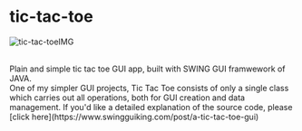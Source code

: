 # tic-tac-toe
![tic-tac-toeIMG](https://user-images.githubusercontent.com/68727041/150778778-5befe343-06e7-46d5-bae1-bfb90cac869a.png)


<br>
Plain and simple tic tac toe GUI app, built with SWING GUI framwework of JAVA.<br>
One of my simpler GUI projects, Tic Tac Toe consists of only a single class which carries out all operations, both for GUI creation and data management.
If you'd like a detailed explanation of the source code, please [click here](https://www.swingguiking.com/post/a-tic-tac-toe-gui)

